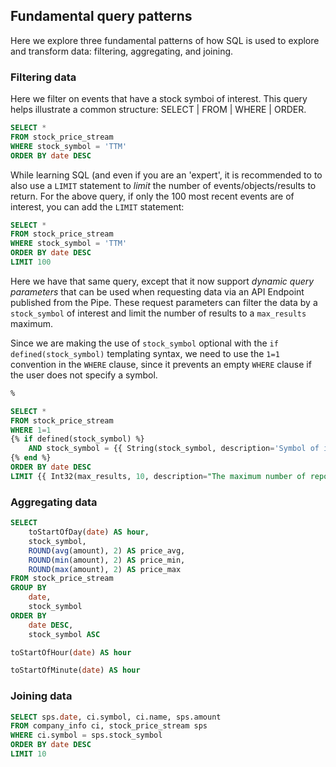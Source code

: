## Fundamental query patterns

Here we explore three fundamental patterns of how SQL is used to explore and transform data:  filtering, aggregating, and joining.

### Filtering data

Here we filter on events that have a stock symboi of interest. This query helps illustrate a common structure: SELECT | FROM | WHERE | ORDER. 

```sql
SELECT * 
FROM stock_price_stream
WHERE stock_symbol = 'TTM'
ORDER BY date DESC
```

While learning SQL (and even if you are an 'expert', it is recommended to to also use a `LIMIT` statement to *limit* the number of events/objects/results to return. For the above query, if only the 100 most recent events are of interest, you can add the `LIMIT` statement:

```sql
SELECT * 
FROM stock_price_stream
WHERE stock_symbol = 'TTM'
ORDER BY date DESC
LIMIT 100
```

Here we have that same query, except that it now support *dynamic query parameters* that can be used when requesting data via an API Endpoint published from the Pipe. These request parameters can filter the data by a `stock_symbol` of interest and limit the number of results to a `max_results` maximum. 

Since we are making the use of `stock_symbol` optional with the `if defined(stock_symbol)` templating syntax, we need to use the `1=1` convention in the `WHERE` clause, since it prevents an empty `WHERE` clause if the user does not specify a symbol. 

```sql
%

SELECT * 
FROM stock_price_stream
WHERE 1=1
{% if defined(stock_symbol) %}
    AND stock_symbol = {{ String(stock_symbol, description='Symbol of interest.') }}
{% end %}
ORDER BY date DESC
LIMIT {{ Int32(max_results, 10, description="The maximum number of reports to return per response.") }}
```

### Aggregating data

```sql
SELECT
    toStartOfDay(date) AS hour,
    stock_symbol,
    ROUND(avg(amount), 2) AS price_avg,
    ROUND(min(amount), 2) AS price_min,
    ROUND(max(amount), 2) AS price_max
FROM stock_price_stream
GROUP BY
    date,
    stock_symbol
ORDER BY
    date DESC,
    stock_symbol ASC    
```

```sql
toStartOfHour(date) AS hour
```

```sql
toStartOfMinute(date) AS hour
```

### Joining data

```sql
SELECT sps.date, ci.symbol, ci.name, sps.amount 
FROM company_info ci, stock_price_stream sps
WHERE ci.symbol = sps.stock_symbol
ORDER BY date DESC
LIMIT 10
```

```sql
```
